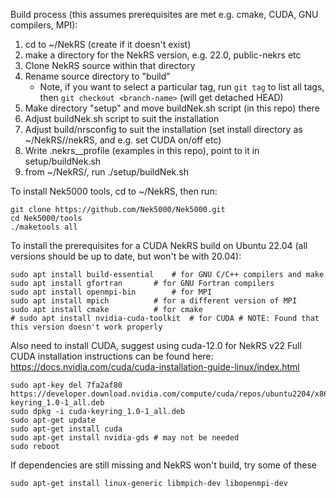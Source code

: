 Build process (this assumes prerequisites are met e.g. cmake, CUDA, GNU compilers, MPI):

1) cd to ~/NekRS (create if it doesn't exist)
2) make a directory for the NekRS version, e.g. 22.0, public-nekrs etc
3) Clone NekRS source within that directory
4) Rename source directory to "build"
	- Note, if you want to select a particular tag, run `git tag` to list all tags, then `git checkout <branch-name>` (will get detached HEAD)
5) Make directory "setup" and move buildNek.sh script (in this repo) there
6) Adjust buildNek.sh script to suit the installation
7) Adjust build/nrsconfig to suit the installation (set install directory as ~/NekRS/<version>/nekRS, and e.g. set CUDA on/off etc)
8) Write .nekrs_<version>_profile (examples in this repo), point to it in setup/buildNek.sh
9) from ~/NekRS/<version>, run ./setup/buildNek.sh

To install Nek5000 tools, cd to ~/NekRS, then run:

```
git clone https://github.com/Nek5000/Nek5000.git
cd Nek5000/tools
./maketools all
```

To install the prerequisites for a CUDA NekRS build on Ubuntu 22.04 (all versions should be up to date, but won't be with 20.04):
```
sudo apt install build-essential 	# for GNU C/C++ compilers and make
sudo apt install gfortran		# for GNU Fortran compilers
sudo apt install openmpi-bin		# for MPI
sudo apt install mpich			# for a different version of MPI
sudo apt install cmake			# for cmake
# sudo apt install nvidia-cuda-toolkit	# for CUDA # NOTE: Found that this version doesn't work properly
```
Also need to install CUDA, suggest using cuda-12.0 for NekRS v22
Full CUDA installation instructions can be found here: https://docs.nvidia.com/cuda/cuda-installation-guide-linux/index.html

```
sudo apt-key del 7fa2af80
https://developer.download.nvidia.com/compute/cuda/repos/ubuntu2204/x86_64/cuda-keyring_1.0-1_all.deb
sudo dpkg -i cuda-keyring_1.0-1_all.deb
sudo apt-get update
sudo apt-get install cuda
sudo apt-get install nvidia-gds # may not be needed
sudo reboot
```

If dependencies are still missing and NekRS won't build, try some of these
```
sudo apt-get install linux-generic libmpich-dev libopenmpi-dev
```
